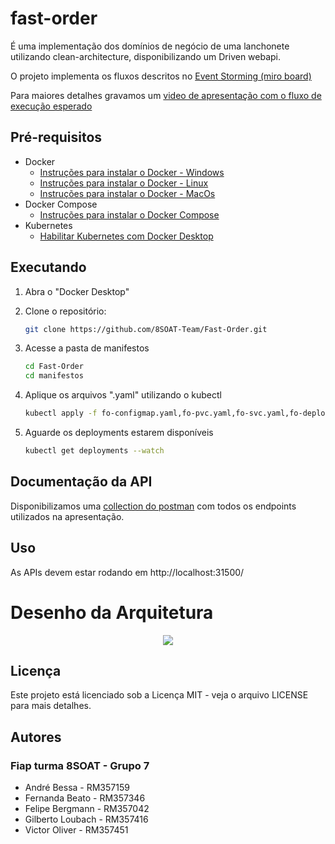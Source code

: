 # fast-order

É uma implementação dos domínios de negócio de uma lanchonete utilizando clean-architecture, disponibilizando um Driven webapi.

O projeto implementa os fluxos descritos no [Event Storming (miro board)](https://miro.com/app/board/uXjVK5PtxF0=/?share_link_id=847017542278) 

Para maiores detalhes gravamos um [video de apresentação com o fluxo de execução esperado](https://www.youtube.com/watch?v=2OUjhxdt0Hk)


## Pré-requisitos
- Docker
    - [Instruções para instalar o Docker - Windows](https://docs.docker.com/desktop/install/windows-install/)   
    - [Instruções para instalar o Docker - Linux](https://docs.docker.com/desktop/install/linux-install/)
    - [Instruções para instalar o Docker - MacOs](https://docs.docker.com/desktop/install/mac-install/)
- Docker Compose
    - [Instruções para instalar o Docker Compose](https://docs.docker.com/compose/install/)
- Kubernetes
  - [Habilitar Kubernetes com Docker Desktop](https://docs.docker.com/desktop/kubernetes/)

## Executando

1. Abra o "Docker Desktop"

2. Clone o repositório:
   ```bash
   git clone https://github.com/8SOAT-Team/Fast-Order.git

3. Acesse a pasta de manifestos
   ```bash
   cd Fast-Order
   cd manifestos

4. Aplique os arquivos ".yaml" utilizando o kubectl
    ```bash
    kubectl apply -f fo-configmap.yaml,fo-pvc.yaml,fo-svc.yaml,fo-deployment.yaml,fo-hpa.yaml,fo-db-svc.yaml,fo-db-deployment.yaml

5. Aguarde os deployments estarem disponíveis     
    ```bash
    kubectl get deployments --watch

## Documentação da API
Disponibilizamos uma [collection do postman](/docs/postman/Postech8SOAT.FastOrder.WebAPI.postman_collection.json) com todos os endpoints utilizados na apresentação.

## Uso
As APIs devem estar rodando em http://localhost:31500/

# Desenho da Arquitetura 
<p align="center"><img src="https://github.com/8SOAT-Team/Fast-Order/blob/main/manifestos/arquitetura.png"></p>

## Licença
Este projeto está licenciado sob a Licença MIT - veja o arquivo LICENSE para mais detalhes.

## Autores
### Fiap turma 8SOAT - Grupo 7

- André Bessa - RM357159
- Fernanda Beato - RM357346
- Felipe Bergmann - RM357042
- Gilberto Loubach - RM357416
- Victor Oliver - RM357451
